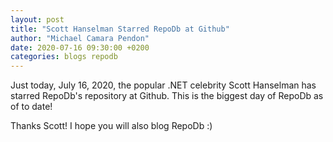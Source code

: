 ```yaml
---
layout: post
title: "Scott Hanselman Starred RepoDb at Github"
author: "Michael Camara Pendon"
date: 2020-07-16 09:30:00 +0200
categories: blogs repodb
---
```


Just today, July 16, 2020, the popular .NET celebrity Scott Hanselman has starred RepoDb's repository at Github. This is the biggest day of RepoDb as of to date!

Thanks Scott! I hope you will also blog RepoDb :)
